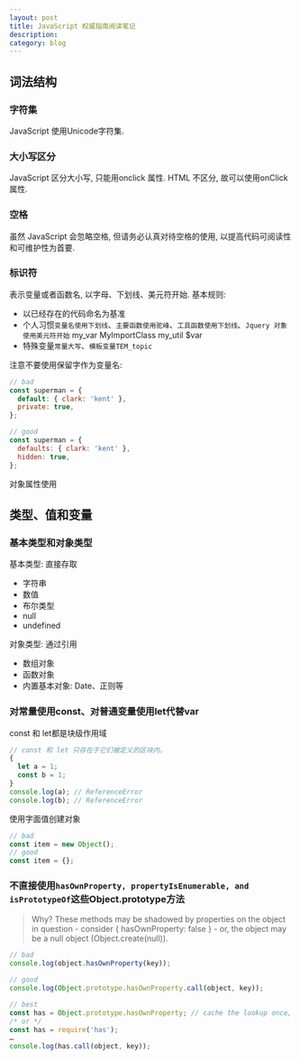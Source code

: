 ```yaml
---
layout: post
title: JavaScript 权威指南阅读笔记
description:
category: blog
---
```


## 词法结构

### 字符集

JavaScript 使用Unicode字符集.

### 大小写区分

JavaScript 区分大小写, 只能用onclick 属性. HTML 不区分, 故可以使用onClick 属性.

### 空格

虽然 JavaScript 会忽略空格, 但请务必认真对待空格的使用, 以提高代码可阅读性和可维护性为首要.

### 标识符

表示变量或者函数名, 以字母、下划线、美元符开始.
基本规则:
- 以已经存在的代码命名为基准
- 个人习惯`变量名使用下划线`、`主要函数使用驼峰`、`工具函数使用下划线`、`Jquery 对象使用美元符开始` my_var MyImportClass my_util $var
- 特殊变量`常量大写`、`模板变量TEM_topic`

注意不要使用保留字作为变量名:

```js
// bad
const superman = {
  default: { clark: 'kent' },
  private: true,
};

// good
const superman = {
  defaults: { clark: 'kent' },
  hidden: true,
};
```
对象属性使用

## 类型、值和变量

### 基本类型和对象类型

基本类型: 直接存取

- 字符串
- 数值
- 布尔类型
- null
- undefined

对象类型: 通过引用

- 数组对象
- 函数对象
- 内置基本对象: Date、正则等

### 对常量使用const、对普通变量使用let代替var

const 和 let都是块级作用域

```js
// const 和 let 只存在于它们被定义的区块内。
{
  let a = 1;
  const b = 1;
}
console.log(a); // ReferenceError
console.log(b); // ReferenceError
```

使用字面值创建对象

```js
// bad
const item = new Object();
// good
const item = {};
```

### 不直接使用`hasOwnProperty, propertyIsEnumerable, and isPrototypeOf`这些Object.prototype方法

> Why? These methods may be shadowed by properties on the object in question - consider { hasOwnProperty: false } - or, the object may be a null object (Object.create(null)).

```js
// bad
console.log(object.hasOwnProperty(key));

// good
console.log(Object.prototype.hasOwnProperty.call(object, key));

// best
const has = Object.prototype.hasOwnProperty; // cache the lookup once, in module scope.
/* or */
const has = require('has');
…
console.log(has.call(object, key));
```
